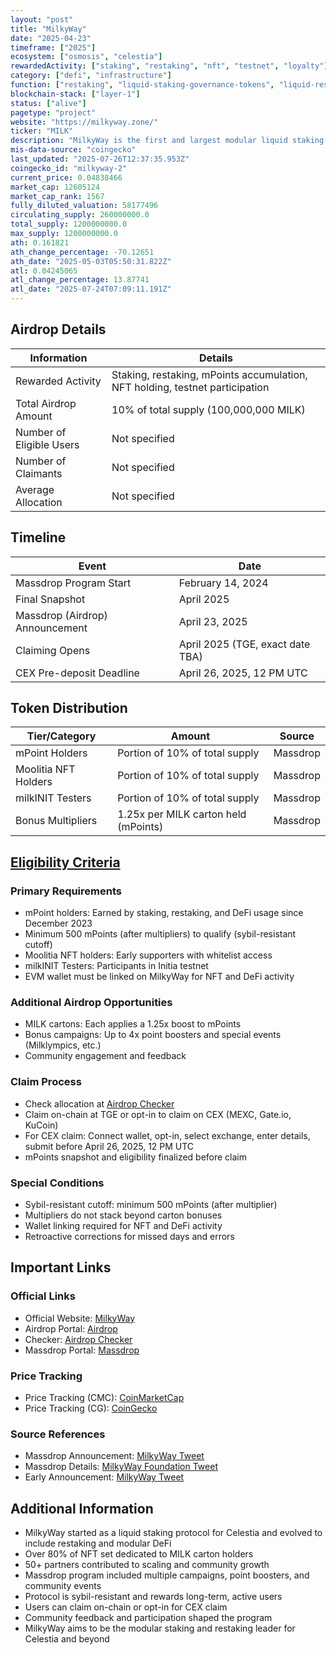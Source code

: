 ```yaml
---
layout: "post"
title: "MilkyWay"
date: "2025-04-23"
timeframe: ["2025"]
ecosystem: ["osmosis", "celestia"]
rewardedActivity: ["staking", "restaking", "nft", "testnet", "loyalty"]
category: ["defi", "infrastructure"]
function: ["restaking", "liquid-staking-governance-tokens", "liquid-restaking-governance-tokens", "liquid-staking", "smart-contract-platform"]
blockchain-stack: ["layer-1"]
status: ["alive"]
pagetype: "project"
website: "https://milkyway.zone/"
ticker: "MILK"
description: "MilkyWay is the first and largest modular liquid staking and restaking protocol for Celestia, rewarding users for staking, restaking, and community engagement through mPoints and NFTs."
mis-data-source: "coingecko"
last_updated: "2025-07-26T12:37:35.953Z"
coingecko_id: "milkyway-2"
current_price: 0.04838466
market_cap: 12605124
market_cap_rank: 1567
fully_diluted_valuation: 58177496
circulating_supply: 260000000.0
total_supply: 1200000000.0
max_supply: 1200000000.0
ath: 0.161821
ath_change_percentage: -70.12651
ath_date: "2025-05-03T05:50:31.822Z"
atl: 0.04245065
atl_change_percentage: 13.87741
atl_date: "2025-07-24T07:09:11.191Z"
---
```


## Airdrop Details

| Information              | Details                                                     |
| ------------------------ | ----------------------------------------------------------- |
| Rewarded Activity        | Staking, restaking, mPoints accumulation, NFT holding, testnet participation |
| Total Airdrop Amount     | 10% of total supply (100,000,000 MILK)                      |
| Number of Eligible Users | Not specified                                               |
| Number of Claimants      | Not specified                                               |
| Average Allocation       | Not specified                                               |

## Timeline

| Event               | Date                                           |
| ------------------- | ---------------------------------------------- |
| Massdrop Program Start | February 14, 2024                            |
| Final Snapshot      | April 2025                                     |
| Massdrop (Airdrop) Announcement | April 23, 2025                     |
| Claiming Opens      | April 2025 (TGE, exact date TBA)               |
| CEX Pre-deposit Deadline | April 26, 2025, 12 PM UTC                 |

## Token Distribution

| Tier/Category      | Amount                                   | Source                    |
| ------------------ | ---------------------------------------- | ------------------------- |
| mPoint Holders     | Portion of 10% of total supply           | Massdrop                  |
| Moolitia NFT Holders | Portion of 10% of total supply         | Massdrop                  |
| milkINIT Testers   | Portion of 10% of total supply           | Massdrop                  |
| Bonus Multipliers  | 1.25x per MILK carton held (mPoints)     | Massdrop                  |

## [Eligibility Criteria](https://milk.xyz/airdrop)

### Primary Requirements

- mPoint holders: Earned by staking, restaking, and DeFi usage since December 2023
- Minimum 500 mPoints (after multipliers) to qualify (sybil-resistant cutoff)
- Moolitia NFT holders: Early supporters with whitelist access
- milkINIT Testers: Participants in Initia testnet
- EVM wallet must be linked on MilkyWay for NFT and DeFi activity

### Additional Airdrop Opportunities

- MILK cartons: Each applies a 1.25x boost to mPoints
- Bonus campaigns: Up to 4x point boosters and special events (Milklympics, etc.)
- Community engagement and feedback

### Claim Process

- Check allocation at [Airdrop Checker](https://milkyway.zone/checker)
- Claim on-chain at TGE or opt-in to claim on CEX (MEXC, Gate.io, KuCoin)
- For CEX claim: Connect wallet, opt-in, select exchange, enter details, submit before April 26, 2025, 12 PM UTC
- mPoints snapshot and eligibility finalized before claim

### Special Conditions

- Sybil-resistant cutoff: minimum 500 mPoints (after multiplier)
- Multipliers do not stack beyond carton bonuses
- Wallet linking required for NFT and DeFi activity
- Retroactive corrections for missed days and errors

## Important Links

### Official Links

- Official Website: [MilkyWay](https://milkyway.zone/)
- Airdrop Portal: [Airdrop](https://milkyway.zone/airdrop)
- Checker: [Airdrop Checker](https://milkyway.zone/checker)
- Massdrop Portal: [Massdrop](https://massdrop.milkyway.zone)

### Price Tracking

- Price Tracking (CMC): [CoinMarketCap](https://coinmarketcap.com/currencies/milkyway/)
- Price Tracking (CG): [CoinGecko](https://www.coingecko.com/en/coins/milkyway)

### Source References

- Massdrop Announcement: [MilkyWay Tweet](https://x.com/milky_way_zone/status/1915096004380275064)
- Massdrop Details: [MilkyWay Foundation Tweet](https://x.com/MilkyWayFDN/status/1915095643007389879)
- Early Announcement: [MilkyWay Tweet](https://x.com/milky_way_zone/status/1895546318321566091)

## Additional Information

- MilkyWay started as a liquid staking protocol for Celestia and evolved to include restaking and modular DeFi
- Over 80% of NFT set dedicated to MILK carton holders
- 50+ partners contributed to scaling and community growth
- Massdrop program included multiple campaigns, point boosters, and community events
- Protocol is sybil-resistant and rewards long-term, active users
- Users can claim on-chain or opt-in for CEX claim
- Community feedback and participation shaped the program
- MilkyWay aims to be the modular staking and restaking leader for Celestia and beyond